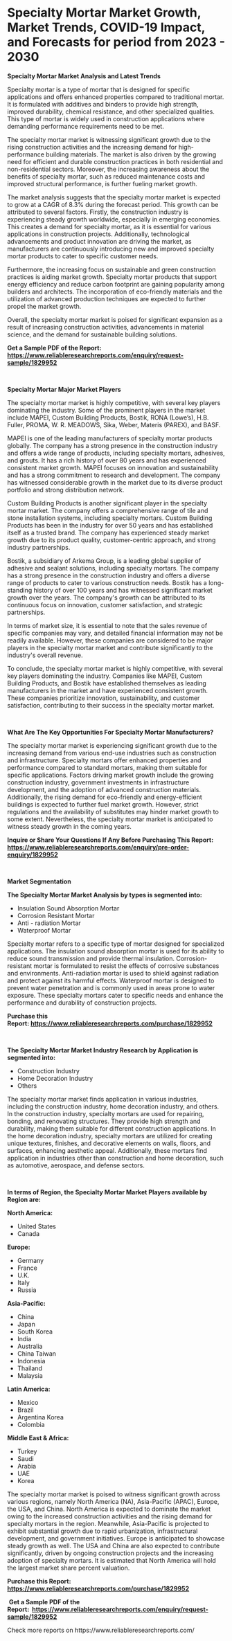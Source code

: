 <p><h1>Specialty Mortar Market Growth, Market Trends, COVID-19 Impact, and Forecasts for period from 2023 - 2030</h1></p><p><strong>Specialty Mortar Market Analysis and Latest Trends</strong></p>
<p><p>Specialty mortar is a type of mortar that is designed for specific applications and offers enhanced properties compared to traditional mortar. It is formulated with additives and binders to provide high strength, improved durability, chemical resistance, and other specialized qualities. This type of mortar is widely used in construction applications where demanding performance requirements need to be met.</p><p>The specialty mortar market is witnessing significant growth due to the rising construction activities and the increasing demand for high-performance building materials. The market is also driven by the growing need for efficient and durable construction practices in both residential and non-residential sectors. Moreover, the increasing awareness about the benefits of specialty mortar, such as reduced maintenance costs and improved structural performance, is further fueling market growth.</p><p>The market analysis suggests that the specialty mortar market is expected to grow at a CAGR of 8.3% during the forecast period. This growth can be attributed to several factors. Firstly, the construction industry is experiencing steady growth worldwide, especially in emerging economies. This creates a demand for specialty mortar, as it is essential for various applications in construction projects. Additionally, technological advancements and product innovation are driving the market, as manufacturers are continuously introducing new and improved specialty mortar products to cater to specific customer needs.</p><p>Furthermore, the increasing focus on sustainable and green construction practices is aiding market growth. Specialty mortar products that support energy efficiency and reduce carbon footprint are gaining popularity among builders and architects. The incorporation of eco-friendly materials and the utilization of advanced production techniques are expected to further propel the market growth.</p><p>Overall, the specialty mortar market is poised for significant expansion as a result of increasing construction activities, advancements in material science, and the demand for sustainable building solutions.</p></p>
<p><strong>Get a Sample PDF of the Report:&nbsp; <a href="https://www.reliableresearchreports.com/enquiry/request-sample/1829952">https://www.reliableresearchreports.com/enquiry/request-sample/1829952</a></strong></p>
<p>&nbsp;</p>
<p><strong>Specialty Mortar Major Market Players</strong></p>
<p><p>The specialty mortar market is highly competitive, with several key players dominating the industry. Some of the prominent players in the market include MAPEI, Custom Building Products, Bostik, RONA (Lowe’s), H.B. Fuller, PROMA, W. R. MEADOWS, Sika, Weber, Materis (PAREX), and BASF.</p><p>MAPEI is one of the leading manufacturers of specialty mortar products globally. The company has a strong presence in the construction industry and offers a wide range of products, including specialty mortars, adhesives, and grouts. It has a rich history of over 80 years and has experienced consistent market growth. MAPEI focuses on innovation and sustainability and has a strong commitment to research and development. The company has witnessed considerable growth in the market due to its diverse product portfolio and strong distribution network.</p><p>Custom Building Products is another significant player in the specialty mortar market. The company offers a comprehensive range of tile and stone installation systems, including specialty mortars. Custom Building Products has been in the industry for over 50 years and has established itself as a trusted brand. The company has experienced steady market growth due to its product quality, customer-centric approach, and strong industry partnerships.</p><p>Bostik, a subsidiary of Arkema Group, is a leading global supplier of adhesive and sealant solutions, including specialty mortars. The company has a strong presence in the construction industry and offers a diverse range of products to cater to various construction needs. Bostik has a long-standing history of over 100 years and has witnessed significant market growth over the years. The company's growth can be attributed to its continuous focus on innovation, customer satisfaction, and strategic partnerships.</p><p>In terms of market size, it is essential to note that the sales revenue of specific companies may vary, and detailed financial information may not be readily available. However, these companies are considered to be major players in the specialty mortar market and contribute significantly to the industry's overall revenue.</p><p>To conclude, the specialty mortar market is highly competitive, with several key players dominating the industry. Companies like MAPEI, Custom Building Products, and Bostik have established themselves as leading manufacturers in the market and have experienced consistent growth. These companies prioritize innovation, sustainability, and customer satisfaction, contributing to their success in the specialty mortar market.</p></p>
<p>&nbsp;</p>
<p><strong>What Are The Key Opportunities For Specialty Mortar Manufacturers?</strong></p>
<p><p>The specialty mortar market is experiencing significant growth due to the increasing demand from various end-use industries such as construction and infrastructure. Specialty mortars offer enhanced properties and performance compared to standard mortars, making them suitable for specific applications. Factors driving market growth include the growing construction industry, government investments in infrastructure development, and the adoption of advanced construction materials. Additionally, the rising demand for eco-friendly and energy-efficient buildings is expected to further fuel market growth. However, strict regulations and the availability of substitutes may hinder market growth to some extent. Nevertheless, the specialty mortar market is anticipated to witness steady growth in the coming years.</p></p>
<p><strong>Inquire or Share Your Questions If Any Before Purchasing This Report: <a href="https://www.reliableresearchreports.com/enquiry/pre-order-enquiry/1829952">https://www.reliableresearchreports.com/enquiry/pre-order-enquiry/1829952</a></strong></p>
<p>&nbsp;</p>
<p><strong>Market Segmentation</strong></p>
<p><strong>The Specialty Mortar Market Analysis by types is segmented into:</strong></p>
<p><ul><li>Insulation Sound Absorption Mortar</li><li>Corrosion Resistant Mortar</li><li>Anti - radiation Mortar</li><li>Waterproof Mortar</li></ul></p>
<p><p>Specialty mortar refers to a specific type of mortar designed for specialized applications. The insulation sound absorption mortar is used for its ability to reduce sound transmission and provide thermal insulation. Corrosion-resistant mortar is formulated to resist the effects of corrosive substances and environments. Anti-radiation mortar is used to shield against radiation and protect against its harmful effects. Waterproof mortar is designed to prevent water penetration and is commonly used in areas prone to water exposure. These specialty mortars cater to specific needs and enhance the performance and durability of construction projects.</p></p>
<p><strong>Purchase this Report:&nbsp;<a href="https://www.reliableresearchreports.com/purchase/1829952">https://www.reliableresearchreports.com/purchase/1829952</a></strong></p>
<p>&nbsp;</p>
<p><strong>The Specialty Mortar Market Industry Research by Application is segmented into:</strong></p>
<p><ul><li>Construction Industry</li><li>Home Decoration Industry</li><li>Others</li></ul></p>
<p><p>The specialty mortar market finds application in various industries, including the construction industry, home decoration industry, and others. In the construction industry, specialty mortars are used for repairing, bonding, and renovating structures. They provide high strength and durability, making them suitable for different construction applications. In the home decoration industry, specialty mortars are utilized for creating unique textures, finishes, and decorative elements on walls, floors, and surfaces, enhancing aesthetic appeal. Additionally, these mortars find application in industries other than construction and home decoration, such as automotive, aerospace, and defense sectors.</p></p>
<p>&nbsp;</p>
<p><strong>In terms of Region, the Specialty Mortar Market Players available by Region are:</strong></p>
<p>
    <p> <strong> North America: </strong>
        <ul>
            <li>United States</li>
            <li>Canada</li>
        </ul>
        </p> 
    <p> <strong> Europe: </strong>
        <ul>
            <li>Germany</li>
            <li>France</li>
            <li>U.K.</li>
            <li>Italy</li>
            <li>Russia</li>
        </ul>
        </p> 
    <p> <strong> Asia-Pacific: </strong>
        <ul>
            <li>China</li>
            <li>Japan</li>
            <li>South Korea</li>
            <li>India</li>
            <li>Australia</li>
            <li>China Taiwan</li>
            <li>Indonesia</li>
            <li>Thailand</li>
            <li>Malaysia</li>
        </ul>
        </p> 
    <p> <strong> Latin America: </strong>
        <ul>
            <li>Mexico</li>
            <li>Brazil</li>
            <li>Argentina Korea</li>
            <li>Colombia</li>
        </ul>
        </p> 
    <p> <strong> Middle East & Africa: </strong>
        <ul>
            <li>Turkey</li>
            <li>Saudi</li>
            <li>Arabia</li>
            <li>UAE</li>
            <li>Korea</li>
        </ul>
    </p>
    </p>
<p><p>The specialty mortar market is poised to witness significant growth across various regions, namely North America (NA), Asia-Pacific (APAC), Europe, the USA, and China. North America is expected to dominate the market owing to the increased construction activities and the rising demand for specialty mortars in the region. Meanwhile, Asia-Pacific is projected to exhibit substantial growth due to rapid urbanization, infrastructural development, and government initiatives. Europe is anticipated to showcase steady growth as well. The USA and China are also expected to contribute significantly, driven by ongoing construction projects and the increasing adoption of specialty mortars. It is estimated that North America will hold the largest market share percent valuation.</p></p>
<p><strong>Purchase this Report: <a href="https://www.reliableresearchreports.com/purchase/1829952">https://www.reliableresearchreports.com/purchase/1829952</a></strong></p>
<p>&nbsp;<strong>Get a Sample PDF of the Report:&nbsp;&nbsp;<a href="https://www.reliableresearchreports.com/enquiry/request-sample/1829952">https://www.reliableresearchreports.com/enquiry/request-sample/1829952</a></strong></p>
<p><strong></strong></p>
<p>Check more reports on https://www.reliableresearchreports.com/</p>